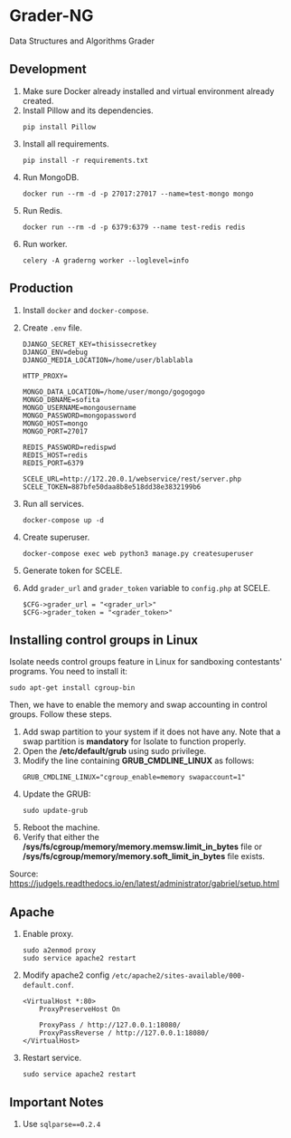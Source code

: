 # Grader-NG

Data Structures and Algorithms Grader

## Development

1. Make sure Docker already installed and virtual environment already created.
1. Install Pillow and its dependencies.
   ```
   pip install Pillow
   ```
1. Install all requirements.
   ```
   pip install -r requirements.txt
   ```
1. Run MongoDB.
   ```
   docker run --rm -d -p 27017:27017 --name=test-mongo mongo
   ```
1. Run Redis.
   ```
   docker run --rm -d -p 6379:6379 --name test-redis redis
   ```
1. Run worker.
   ```
   celery -A graderng worker --loglevel=info
   ```

## Production

1. Install `docker` and `docker-compose`.
1. Create `.env` file.

   ```
   DJANGO_SECRET_KEY=thisissecretkey
   DJANGO_ENV=debug
   DJANGO_MEDIA_LOCATION=/home/user/blablabla

   HTTP_PROXY=

   MONGO_DATA_LOCATION=/home/user/mongo/gogogogo
   MONGO_DBNAME=sofita
   MONGO_USERNAME=mongousername
   MONGO_PASSWORD=mongopassword
   MONGO_HOST=mongo
   MONGO_PORT=27017

   REDIS_PASSWORD=redispwd
   REDIS_HOST=redis
   REDIS_PORT=6379

   SCELE_URL=http://172.20.0.1/webservice/rest/server.php
   SCELE_TOKEN=887bfe50daa8b8e518dd38e3832199b6
   ```

1. Run all services.
   ```
   docker-compose up -d
   ```
1. Create superuser.
   ```
   docker-compose exec web python3 manage.py createsuperuser
   ```
1. Generate token for SCELE.
1. Add `grader_url` and `grader_token` variable to `config.php` at SCELE.
   ```
   $CFG->grader_url = "<grader_url>"
   $CFG->grader_token = "<grader_token>"
   ```

## Installing control groups in Linux

Isolate needs control groups feature in Linux for sandboxing contestants' programs. You need to install it:

```
sudo apt-get install cgroup-bin
```

Then, we have to enable the memory and swap accounting in control groups. Follow these steps.

1. Add swap partition to your system if it does not have any. Note that a swap partition is **mandatory** for Isolate to function properly.
1. Open the **/etc/default/grub** using sudo privilege.
1. Modify the line containing **GRUB_CMDLINE_LINUX** as follows:
   ```
   GRUB_CMDLINE_LINUX="cgroup_enable=memory swapaccount=1"
   ```
1. Update the GRUB:
   ```
   sudo update-grub
   ```
1. Reboot the machine.
1. Verify that either the **/sys/fs/cgroup/memory/memory.memsw.limit_in_bytes** file or **/sys/fs/cgroup/memory/memory.soft_limit_in_bytes** file exists.

Source: https://judgels.readthedocs.io/en/latest/administrator/gabriel/setup.html

## Apache

1. Enable proxy.

   ```
   sudo a2enmod proxy
   sudo service apache2 restart
   ```

1. Modify apache2 config `/etc/apache2/sites-available/000-default.conf`.

   ```
   <VirtualHost *:80>
       ProxyPreserveHost On

       ProxyPass / http://127.0.0.1:18080/
       ProxyPassReverse / http://127.0.0.1:18080/
   </VirtualHost>
   ```

1. Restart service.
   ```
   sudo service apache2 restart
   ```

## Important Notes

1. Use `sqlparse==0.2.4`
